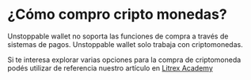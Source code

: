 # ¿Cómo compro cripto monedas?

Unstoppable wallet no soporta las funciones de compra a través de sistemas de pagos. Unstoppable wallet solo trabaja con criptomonedas. 

Si te interesa explorar varias opciones para la compra de criptomoneda podés utilizar de referencia nuestro artículo en [Litrex Academy](https://litrex.academy/en/fundamentals/en/6-buying-cryptocurrency-basics.md)
